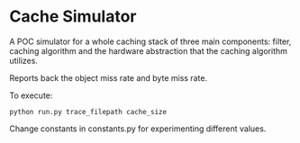 # Cache Simulator

A POC simulator for a whole caching stack of three main components:
 filter, caching algorithm and the hardware abstraction that the
 caching algorithm utilizes.

Reports back the object miss rate and byte miss rate.

To execute:

```
python run.py trace_filepath cache_size
```

Change constants in constants.py for experimenting different values.